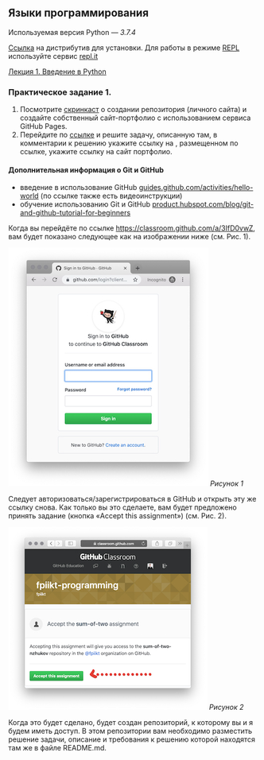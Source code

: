 ## Языки программирования

Используемая версия Python — *3.7.4*

[Ссылка](https://www.python.org/downloads) на дистрибутив для установки. Для работы в режиме [REPL](https://ru.wikipedia.org/wiki/REPL) используйте сервис [repl.it](https://repl.it)

[Лекция 1. Введение в Python](https://docs.google.com/presentation/d/1zWrdl6aaU0GrOmXKBeRhi5uXw31c9P-R_dpdloj3Tqo/edit?usp=sharing)

### Практическое задание 1.

1. Посмотрите [скринкаст](https://youtu.be/53f5vkI_gnM) о создании репозитория (личного сайта) и создайте собственный сайт-портфолио с использованием сервиса GitHub Pages.
2. Перейдите по [ссылке](https://classroom.github.com/a/3IfD0vwZ) и решите задачу, описанную там, в комментарии к решению укажите ссылку на , размещенном по ссылке, укажите ссылку на сайт портфолио.

#### Дополнительная информация о Git и GitHub

- введение в использование GitHub [guides.github.com/activities/hello-world](https://guides.github.com/activities/hello-world/) (по ссылке также есть видеоинструкции)
- обучение использованию Git и GitHub [product.hubspot.com/blog/git-and-github-tutorial-for-beginners](https://product.hubspot.com/blog/git-and-github-tutorial-for-beginners)

Когда вы перейдёте по ссылке https://classroom.github.com/a/3IfD0vwZ, вам будет показано следующее как на изображении ниже (см. Рис. 1). 

![Рисунок 1](img/pic-1.jpg)
_Рисунок 1_

Следует авторизоваться/зарегистрироваться в GitHub и открыть эту же ссылку снова. Как только вы это сделаете, вам будет предложено принять задание (кнопка «Accept this assignment») (см. Рис. 2). 

![Рисунок 2](img/pic-2.jpg) 
_Рисунок 2_

Когда это будет сделано, будет создан репозиторий, к которому вы и я будем иметь доступ. 
В этом репозитории вам необходимо разместить решение задачи, описание и требования к решению которой находятся там же в файле README.md.
